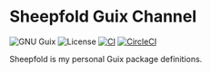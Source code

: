 # Sheepfold Guix Channel

![GNU Guix](https://img.shields.io/badge/GNU_Guix-Packaged-yellow)
![License](https://img.shields.io/github/license/dochang/sheepfold)
[![CI](https://github.com/dochang/sheepfold/actions/workflows/ci.yml/badge.svg)](https://github.com/dochang/sheepfold/actions/workflows/ci.yml)
[![CircleCI](https://dl.circleci.com/status-badge/img/gh/dochang/sheepfold/tree/master.svg?style=svg)](https://dl.circleci.com/status-badge/redirect/gh/dochang/sheepfold/tree/master)

Sheepfold is my personal Guix package definitions.
